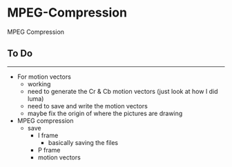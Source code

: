 # MPEG-Compression
MPEG Compression

## To Do
---
- For motion vectors
	- working
	- need to generate the Cr & Cb motion vectors (just look at how I did luma)
	- need to save and write the motion vectors
	- maybe fix the origin of where the pictures are drawing
- MPEG compression
	- save
		- I frame
			- basically saving the files
		- P frame
		- motion vectors
